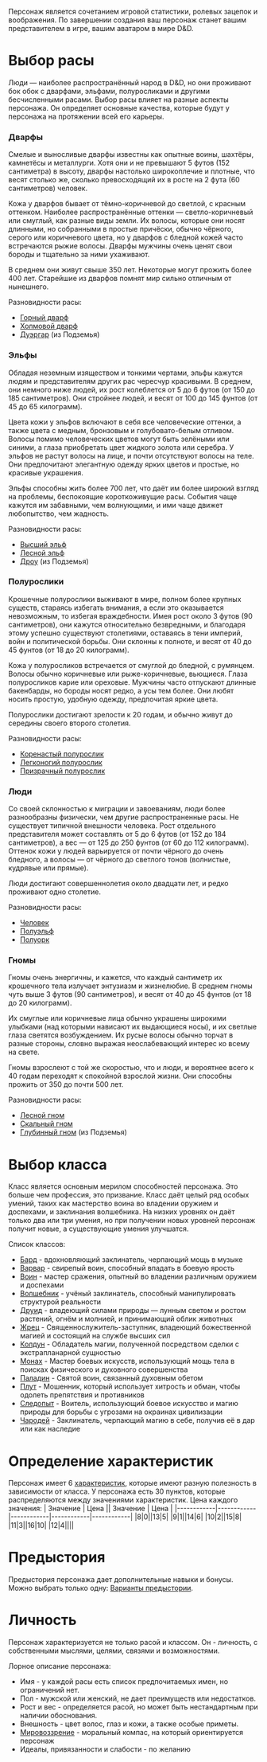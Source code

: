 Персонаж является сочетанием игровой статистики, ролевых зацепок и воображения. По завершении создания ваш персонаж станет вашим представителем в игре, вашим аватаром в мире D&D.

# Выбор расы
Люди — наиболее распространённый народ в D&D, но они проживают бок обок с дварфами, эльфами, полуросликами и другими бесчисленными расами. Выбор расы влияет на разные аспекты персонажа. Он определяет основные качества, которые будут у персонажа на протяжении всей его карьеры.
### Дварфы
Смелые и выносливые дварфы известны как опытные воины, шахтёры, камнетёсы и металлурги. Хотя они и не превышают 5 футов (152 сантиметра) в высоту, дварфы настолько широкоплечие и плотные, что весят столько же, сколько превосходящий их в росте на 2 фута (60 сантиметров) человек.

Кожа у дварфов бывает от тёмно-коричневой до светлой, с красным оттенком. Наиболее распространённые оттенки — светло-коричневый или смуглый, как разные виды земли. Их волосы, которые они носят длинными, но собранными в простые причёски, обычно чёрного, серого или коричневого цвета, но у дварфов с бледной кожей часто встречаются рыжие волосы. Дварфы мужчины очень ценят свои бороды и тщательно за ними ухаживают.

В среднем они живут свыше 350 лет. Некоторые могут прожить более 400 лет. Старейшие из дварфов помнят мир сильно отличным от нынешнего.

Разновидности расы:
- [Горный дварф](Раса/Горный%20дварф.md)
- [Холмовой дварф](Раса/Холмовой%20дварф.md)
- [Дуэргар](Раса/Дуэргар.md) (из Подземья)

### Эльфы
Обладая неземным изяществом и тонкими чертами, эльфы кажутся людям и представителям других рас чересчур красивыми. В среднем, они немного ниже людей, их рост колеблется от 5 до 6 футов (от 150 до 185 сантиметров). Они стройнее людей, и весят от 100 до 145 фунтов (от 45 до 65 килограмм).

Цвета кожи у эльфов включают в себя все человеческие оттенки, а также цвета с медным, бронзовым и голубовато-белым отливом. Волосы помимо человеческих цветов могут быть зелёными или синими, а глаза приобретать цвет жидкого золота или серебра. У эльфов не растут волосы на лице, и почти отсутствуют волосы на теле. Они предпочитают элегантную одежду ярких цветов и простые, но красивые украшения.

Эльфы способны жить более 700 лет, что даёт им более широкий взгляд на проблемы, беспокоящие короткоживущие расы. События чаще кажутся им забавными, чем волнующими, и ими чаще движет любопытство, чем жадность.

Разновидности расы:
- [Высший эльф](Раса/Высший%20эльф.md)
- [Лесной эльф](Раса/Лесной%20эльф.md)
- [Дроу](Раса/Дроу.md) (из Подземья)

### Полурослики
Крошечные полурослики выживают в мире, полном более крупных существ, стараясь избегать внимания, а если это оказывается невозможным, то избегая враждебности. Имея рост около 3 футов (90 сантиметров), они кажутся относительно безвредными, и благодаря этому успешно существуют столетиями, оставаясь в тени империй, войн и политической борьбы. Они склонны к полноте, и весят от 40 до 45 фунтов (от 18 до 20 килограмм).

Кожа у полуросликов встречается от смуглой до бледной, с румянцем. Волосы обычно коричневые или рыже-коричневые, вьющиеся. Глаза полуросликов карие или ореховые. Мужчины часто отпускают длинные бакенбарды, но бороды носят редко, а усы тем более. Они любят носить простую, удобную одежду, предпочитая яркие цвета.

Полурослики достигают зрелости к 20 годам, и обычно живут до середины своего второго столетия.

Разновидности расы:
- [Коренастый полурослик](Раса/Коренастый%20полурослик.md)
- [Легконогий полурослик](Раса/Легконогий%20полурослик.md)
- [Призрачный полурослик](Раса/Призрачный%20полурослик.md)

### Люди
Со своей склонностью к миграции и завоеваниям, люди более разнообразны физически, чем другие распространенные расы. Не существует типичной внешности человека. Рост отдельного представителя может составлять от 5 до 6 футов (от 152 до 184 сантиметров), а вес — от 125 до 250 фунтов (от 60 до 112 килограмм). Оттенок кожи у людей варьируется от почти чёрного до очень бледного, а волосы — от чёрного до светлого тонов (волнистые, кудрявые или прямые).

Люди достигают совершеннолетия около двадцати лет, и редко проживают одно столетие.

Разновидности расы:
- [Человек](Раса/Человек.md)
- [Полуэльф](Раса/Полуэльф.md)
- [Полуорк](Раса/Полуорк.md)

### Гномы
Гномы очень энергичны, и кажется, что каждый сантиметр их крошечного тела излучает энтузиазм и жизнелюбие. В среднем гномы чуть выше 3 футов (90 сантиметров), и весят от 40 до 45 фунтов (от 18 до 20 килограмм).

Их смуглые или коричневые лица обычно украшены широкими улыбками (над которыми нависают их выдающиеся носы), и их светлые глаза светятся возбуждением. Их русые волосы обычно торчат в разные стороны, словно выражая неослабевающий интерес ко всему на свете.

Гномы взрослеют с той же скоростью, что и люди, и вероятнее всего к 40 годам переходят к спокойной взрослой жизни. Они способны прожить от 350 до почти 500 лет.

Разновидности расы:
- [Лесной гном](Раса/Лесной%20гном.md)
- [Скальный гном](Раса/Скальный%20%гном.md)
- [Глубинный гном](Раса/Глубинный%20гном.md) (из Подземья)


# Выбор класса
Класс является основным мерилом способностей персонажа. Это больше чем профессия, это призвание. Класс даёт целый ряд особых умений, таких как мастерство воина во владении оружием и доспехами, и заклинания волшебника. На низких уровнях он даёт только два или три умения, но при получении новых уровней персонаж получит новые, а существующие умения улучшатся.

Список классов:
- [Бард](Класс/Бард.md) - вдохновляющий заклинатель, черпающий мощь в музыке
- [Варвар](Класс/Варвар.md) - свирепый воин, способный впадать в боевую ярость
- [Воин](Класс/Воин.md) - мастер сражения, опытный во владении различным оружием и доспехами
- [Волшебник](Класс/Волшебник.md) - учёный заклинатель, способный манипулировать структурой реальности
- [Друид](Класс/Друид.md) - владеющий силами природы — лунным светом и ростом растений, огнём и молнией, и принимающий облик животных
- [Жрец](Класс/Жрец.md) - Священнослужитель-заступник, владеющий божественной магией и состоящий на службе высших сил
- [Колдун](Класс/Колдун.md) - Обладатель магии, полученной посредством сделки с экстрапланарной сущностью
- [Монах](Класс/Монах.md) - Мастер боевых искусств, использующий мощь тела в поисках физического и духовного совершенства
- [Паладин](Класс/Паладин.md) - Святой воин, связанный духовным обетом
- [Плут](Класс/Плут.md) - Мошенник, который использует хитрость и обман, чтобы одолеть препятствия и противников
- [Следопыт](Класс/Следопыт.md) - Воитель, использующий боевое искусство и магию природы для борьбы с угрозами на окраинах цивилизации
- [Чародей](Класс/Чародей.md) - Заклинатель, черпающий магию в себе, получив её в дар или как наследие

# Определение характеристик
Персонаж имеет 6 [характеристик](Характеристики.md), которые имеют разную полезность в зависимости от класса. У персонажа есть 30 пунктов, которые распределяются между значениями характеристик. Цена каждого значения:
| Значение | Цена || Значение | Цена |
|------------|------------|------------|------------|------------|
|8|0||13|5|
|9|1||14|6|
|10|2||15|8|
|11|3||16|10|
|12|4||||
# Предыстория
Предыстория персонажа дает дополнительные навыки и бонусы. Можно выбрать только одну: [Варианты предыстории](Предыстория.md).
# Личность
Персонаж характеризуется не только расой и классом. Он - личность, с собственными мыслями, целями, связями и возможностями.

Лорное описание персонажа:
- Имя - у каждой расы есть список предпочитаемых имен, но ограничений нет.
- Пол - мужской или женский, не дает преимуществ или недостатков.
- Рост и вес - определяется расой, но может быть нестандартным при наличии обоснования.
- Внешность - цвет волос, глаз и кожи, а также особые приметы.
- [Мировоззрение](Мировоззрение.md) - моральный компас, на который ориентируется персонаж
- Идеалы, привязанности и слабости - по желанию


